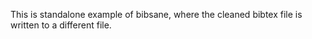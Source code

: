 This is standalone example of bibsane, where the cleaned bibtex file is written to a different file.
